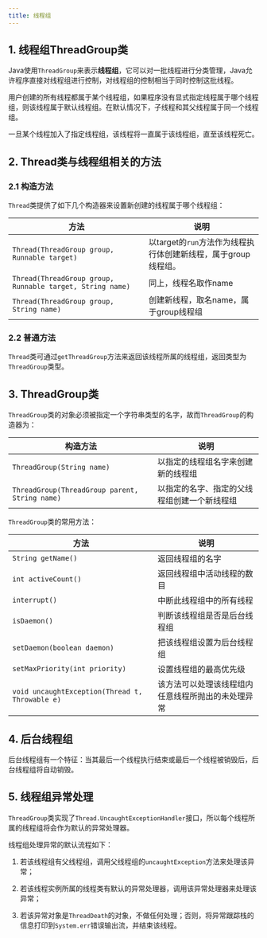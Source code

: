 ```yaml
---
title: 线程组
---
```


## 1. 线程组ThreadGroup类

Java使用`ThreadGroup`来表示**线程组**，它可以对一批线程进行分类管理，Java允许程序直接对线程组进行控制，对线程组的控制相当于同时控制这批线程。

用户创建的所有线程都属于某个线程组，如果程序没有显式指定线程属于哪个线程组，则该线程属于默认线程组。在默认情况下，子线程和其父线程属于同一个线程组。

一旦某个线程加入了指定线程组，该线程将一直属于该线程组，直至该线程死亡。

## 2. Thread类与线程组相关的方法

### 2.1 构造方法

`Thread`类提供了如下几个构造器来设置新创建的线程属于哪个线程组：

| 方法                                                      | 说明                                                         |
| --------------------------------------------------------- | ------------------------------------------------------------ |
| `Thread(ThreadGroup group, Runnable target)`              | 以target的`run`方法作为线程执行体创建新线程，属于group线程组。 |
| `Thread(ThreadGroup group, Runnable target, String name)` | 同上，线程名取作name                                         |
| `Thread(ThreadGroup group, String name)`                  | 创建新线程，取名name，属于group线程组                        |

### 2.2 普通方法

`Thread`类可通过`getThreadGroup`方法来返回该线程所属的线程组，返回类型为`ThreadGroup`类型。

## 3. ThreadGroup类

`ThreadGroup`类的对象必须被指定一个字符串类型的名字，故而`ThreadGroup`的构造器为：

| 构造方法                                       | 说明                                         |
| ---------------------------------------------- | -------------------------------------------- |
| `ThreadGroup(String name)`                     | 以指定的线程组名字来创建新的线程组           |
| `ThreadGroup(ThreadGroup parent, String name)` | 以指定的名字、指定的父线程组创建一个新线程组 |

`ThreadGroup`类的常用方法：

| 方法                                            | 说明                                               |
| ----------------------------------------------- | -------------------------------------------------- |
| `String getName()`                              | 返回线程组的名字                                   |
| `int activeCount()`                             | 返回线程组中活动线程的数目                         |
| `interrupt()`                                   | 中断此线程组中的所有线程                           |
| `isDaemon()`                                    | 判断该线程组是否是后台线程组                       |
| `setDaemon(boolean daemon)`                     | 把该线程组设置为后台线程组                         |
| `setMaxPriority(int priority)`                  | 设置线程组的最高优先级                             |
| `void uncaughtException(Thread t, Throwable e)` | 该方法可以处理该线程组内任意线程所抛出的未处理异常 |

## 4. 后台线程组

后台线程组有一个特征：当其最后一个线程执行结束或最后一个线程被销毁后，后台线程组将自动销毁。

## 5. 线程组异常处理

`ThreadGroup`类实现了`Thread.UncaughtExceptionHandler`接口，所以每个线程所属的线程组将会作为默认的异常处理器。

线程组处理异常的默认流程如下：

1. 若该线程组有父线程组，调用父线程组的`uncaughtException`方法来处理该异常；

2. 若该线程实例所属的线程类有默认的异常处理器，调用该异常处理器来处理该异常；

3. 若该异常对象是`ThreadDeath`的对象，不做任何处理；否则，将异常跟踪栈的信息打印到`System.err`错误输出流，并结束该线程。

